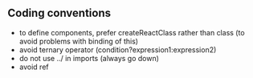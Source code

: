 Coding conventions
------------------

* to define components, prefer createReactClass rather than class (to avoid problems with binding of this)
* avoid ternary operator (condition?expression1:expression2)
* do not use ../ in imports (always go down)
* avoid ref

